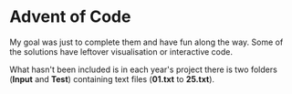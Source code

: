 # Advent of Code
My goal was just to complete them and have fun along the way.
Some of the solutions have leftover visualisation or interactive code.

What hasn't been included is in each year's project there is two folders (**Input** and **Test**) containing text files (**01.txt** to **25.txt**).